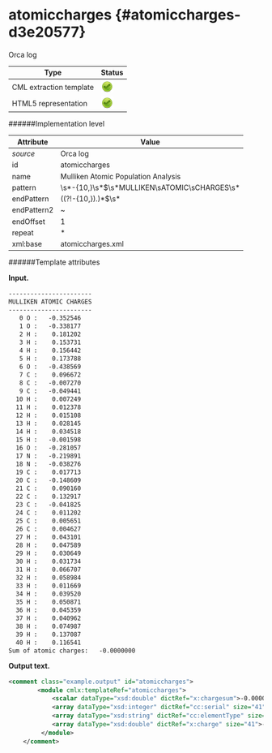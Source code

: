 # atomiccharges {#atomiccharges-d3e20577}

Orca log


| Type                                                                                                                                                | Status                                                                                                                                              |
|----|----|
| CML extraction template                                                                                                                             | ![](/imgs/Total.png)                                                                                                                                |
| HTML5 representation                                                                                                                                | ![](/imgs/Total.png)                                                                                                                                |

######Implementation level

| Attribute                                                                                                                                           | Value                                                                                                                                               |
|----|----|
| *source*                                                                                                                                            | Orca log                                                                                                                                            |
| id                                                                                                                                                  | atomiccharges                                                                                                                                       |
| name                                                                                                                                                | Mulliken Atomic Population Analysis                                                                                                                 |
| pattern                                                                                                                                             | \\s\*-{10,}\\s\*\$\\s\*MULLIKEN\\sATOMIC\\sCHARGES\\s\*                                                                                             |
| endPattern                                                                                                                                          | ((?!-{10,}).)\*\$\\s\*                                                                                                                              |
| endPattern2                                                                                                                                         | \~                                                                                                                                                  |
| endOffset                                                                                                                                           | 1                                                                                                                                                   |
| repeat                                                                                                                                              | \*                                                                                                                                                  |
| xml:base                                                                                                                                            | atomiccharges.xml                                                                                                                                   |

######Template attributes

**Input.**

    -----------------------
    MULLIKEN ATOMIC CHARGES
    -----------------------
       0 O :   -0.352546
       1 O :   -0.338177
       2 H :    0.181202
       3 H :    0.153731
       4 H :    0.156442
       5 H :    0.173788
       6 O :   -0.438569
       7 C :    0.096672
       8 C :   -0.007270
       9 C :   -0.049441
      10 H :    0.007249
      11 H :    0.012378
      12 H :    0.015108
      13 H :    0.028145
      14 H :    0.034518
      15 H :   -0.001598
      16 O :   -0.281057
      17 N :   -0.219891
      18 N :   -0.038276
      19 C :    0.017713
      20 C :   -0.148609
      21 C :    0.090160
      22 C :    0.132917
      23 C :   -0.041825
      24 C :    0.011202
      25 C :    0.005651
      26 C :    0.004627
      27 H :    0.043101
      28 H :    0.047589
      29 H :    0.030649
      30 H :    0.031734
      31 H :    0.066707
      32 H :    0.058984
      33 H :    0.011669
      34 H :    0.039520
      35 H :    0.050871
      36 H :    0.045359
      37 H :    0.040962
      38 H :    0.074987
      39 H :    0.137087
      40 H :    0.116541
    Sum of atomic charges:   -0.0000000 

        

**Output text.**

```xml
<comment class="example.output" id="atomiccharges">
        <module cmlx:templateRef="atomiccharges">
            <scalar dataType="xsd:double" dictRef="x:chargesum">-0.0000000</scalar>
            <array dataType="xsd:integer" dictRef="cc:serial" size="41">0 1 2 3 4 5 6 7 8 9 10 11 12 13 14 15 16 17 18 19 20 21 22 23 24 25 26 27 28 29 30 31 32 33 34 35 36 37 38 39 40</array>
            <array dataType="xsd:string" dictRef="cc:elementType" size="41">O O H H H H O C C C H H H H H H O N N C C C C C C C C H H H H H H H H H H H H H H</array>
            <array dataType="xsd:double" dictRef="x:charge" size="41">-0.352546 -0.338177 0.181202 0.153731 0.156442 0.173788 -0.438569 0.096672 -0.007270 -0.049441 0.007249 0.012378 0.015108 0.028145 0.034518 -0.001598 -0.281057 -0.219891 -0.038276 0.017713 -0.148609 0.090160 0.132917 -0.041825 0.011202 0.005651 0.004627 0.043101 0.047589 0.030649 0.031734 0.066707 0.058984 0.011669 0.039520 0.050871 0.045359 0.040962 0.074987 0.137087 0.116541</array>
         </module>
    </comment>
```
